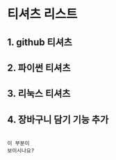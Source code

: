 # 티셔츠 리스트
## 1. github 티셔츠
## 2. 파이썬 티셔츠
## 3. 리눅스 티셔츠
## 4. 장바구니 담기 기능 추가

```

이 부분이
보이시나요? 


```
